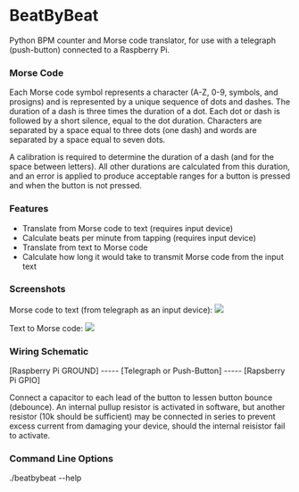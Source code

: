 # BeatByBeat

Python BPM counter and Morse code translator, for use with a telegraph (push-button) connected to a Raspberry Pi.

### Morse Code

Each Morse code symbol represents a character (A-Z, 0-9, symbols, and prosigns) and is represented by a unique sequence of dots and dashes. The duration of a dash is three times the duration of a dot. Each dot or dash is followed by a short silence, equal to the dot duration. Characters are separated by a space equal to three dots (one dash) and words are separated by a space equal to seven dots.

A calibration is required to determine the duration of a dash (and for the space between letters). All other durations are calculated from this duration, and an error is applied to produce acceptable ranges for a button is pressed and when the button is not pressed.

### Features

* Translate from Morse code to text (requires input device)
* Calculate beats per minute from tapping (requires input device)
* Translate from text to Morse code
* Calculate how long it would take to transmit Morse code from the input text

### Screenshots

Morse code to text (from telegraph as an input device):
<a href="http://kylegabriel.com/projects/wp-content/uploads/sites/3/2016/02/beatbybeat-Morse-code-translator-07.png" target="_blank"><img src="http://kylegabriel.com/projects/wp-content/uploads/sites/3/2016/02/beatbybeat-Morse-code-translator-07.png"></a>

Text to Morse code:
<a href="http://kylegabriel.com/projects/wp-content/uploads/sites/3/2016/02/beatbybeat-Morse-code-translator-06.png" target="_blank"><img src="http://kylegabriel.com/projects/wp-content/uploads/sites/3/2016/02/beatbybeat-Morse-code-translator-06.png"></a>

### Wiring Schematic

[Raspberry Pi GROUND] ----- [Telegraph or Push-Button] ----- [Rapsberry Pi GPIO]

Connect a capacitor to each lead of the button to lessen button bounce (debounce).
An internal pullup resistor is activated in software, but another resistor (10k should be sufficient) may be connected in series to prevent excess current from damaging your device, should the internal reisistor fail to activate.

### Command Line Options

./beatbybeat --help
